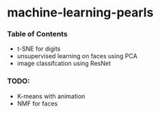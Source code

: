 # machine-learning-pearls

### Table of Contents
- t-SNE for digits
- unsupervised learning on faces using PCA
- image classifcation using ResNet

### TODO:
- K-means with animation
- NMF for faces

